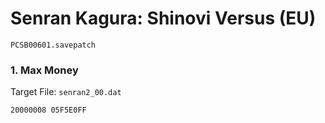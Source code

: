 #  Senran Kagura: Shinovi Versus (EU)

`PCSB00601.savepatch`

### 1. Max Money

Target File: `senran2_00.dat`

```
20000008 05F5E0FF
```

